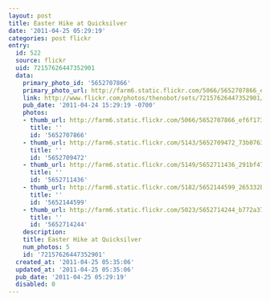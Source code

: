 ```yaml
---
layout: post
title: Easter Hike at Quicksilver
date: '2011-04-25 05:29:19'
categories: post flickr
entry:
  id: 522
  source: flickr
  uid: 72157626447352901
  data:
    primary_photo_id: '5652707866'
    primary_photo_url: http://farm6.static.flickr.com/5066/5652707866_ef6f173ba9_m.jpg
    link: http://www.flickr.com/photos/thenobot/sets/72157626447352901/
    pub_date: '2011-04-24 15:29:19 -0700'
    photos:
    - thumb_url: http://farm6.static.flickr.com/5066/5652707866_ef6f173ba9_s.jpg
      title: ''
      id: '5652707866'
    - thumb_url: http://farm6.static.flickr.com/5143/5652709472_73b0763951_s.jpg
      title: ''
      id: '5652709472'
    - thumb_url: http://farm6.static.flickr.com/5149/5652711436_291bf47d70_s.jpg
      title: ''
      id: '5652711436'
    - thumb_url: http://farm6.static.flickr.com/5182/5652144599_265332b811_s.jpg
      title: ''
      id: '5652144599'
    - thumb_url: http://farm6.static.flickr.com/5023/5652714244_b772a378ea_s.jpg
      title: ''
      id: '5652714244'
    description: 
    title: Easter Hike at Quicksilver
    num_photos: 5
    id: '72157626447352901'
  created_at: '2011-04-25 05:35:06'
  updated_at: '2011-04-25 05:35:06'
  pub_date: '2011-04-25 05:29:19'
  disabled: 0
---
```

